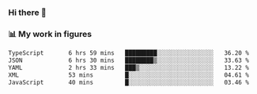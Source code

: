 ### Hi there 👋

### 📊 My work in figures

<!--START_SECTION:waka-->

```txt
TypeScript       6 hrs 59 mins   █████████░░░░░░░░░░░░░░░░   36.20 %
JSON             6 hrs 30 mins   ████████▒░░░░░░░░░░░░░░░░   33.63 %
YAML             2 hrs 33 mins   ███▒░░░░░░░░░░░░░░░░░░░░░   13.22 %
XML              53 mins         █░░░░░░░░░░░░░░░░░░░░░░░░   04.61 %
JavaScript       40 mins         █░░░░░░░░░░░░░░░░░░░░░░░░   03.46 %
```

<!--END_SECTION:waka-->
